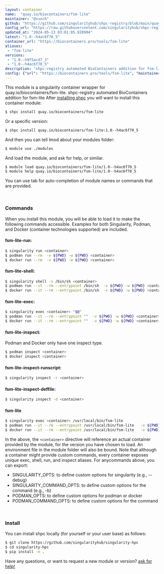 ```yaml
---
layout: container
name:  "quay.io/biocontainers/fsm-lite"
maintainer: "@vsoch"
github: "https://github.com/singularityhub/shpc-registry/blob/main/quay.io/biocontainers/fsm-lite/container.yaml"
config_url: "https://raw.githubusercontent.com/singularityhub/shpc-registry/main/quay.io/biocontainers/fsm-lite/container.yaml"
updated_at: "2024-05-13 03:01:05.828904"
latest: "1.0--h4ac6f70_5"
container_url: "https://biocontainers.pro/tools/fsm-lite"
aliases:
 - "fsm-lite"
versions:
 - "1.0--h9f5acd7_3"
 - "1.0--h4ac6f70_5"
description: "shpc-registry automated BioContainers addition for fsm-lite"
config: {"url": "https://biocontainers.pro/tools/fsm-lite", "maintainer": "@vsoch", "description": "shpc-registry automated BioContainers addition for fsm-lite", "latest": {"1.0--h4ac6f70_5": "sha256:484e7826547b60115d8512874d487f184be9a777cacc0df06ac596e115b88734"}, "tags": {"1.0--h9f5acd7_3": "sha256:8ed52c99ac8db024429e3ba47761f42f6df752713efc22a1eb45c609b04be72c", "1.0--h4ac6f70_5": "sha256:484e7826547b60115d8512874d487f184be9a777cacc0df06ac596e115b88734"}, "docker": "quay.io/biocontainers/fsm-lite", "aliases": {"fsm-lite": "/usr/local/bin/fsm-lite"}}
---
```


This module is a singularity container wrapper for quay.io/biocontainers/fsm-lite.
shpc-registry automated BioContainers addition for fsm-lite
After [installing shpc](#install) you will want to install this container module:


```bash
$ shpc install quay.io/biocontainers/fsm-lite
```

Or a specific version:

```bash
$ shpc install quay.io/biocontainers/fsm-lite:1.0--h4ac6f70_5
```

And then you can tell lmod about your modules folder:

```bash
$ module use ./modules
```

And load the module, and ask for help, or similar.

```bash
$ module load quay.io/biocontainers/fsm-lite/1.0--h4ac6f70_5
$ module help quay.io/biocontainers/fsm-lite/1.0--h4ac6f70_5
```

You can use tab for auto-completion of module names or commands that are provided.

<br>

### Commands

When you install this module, you will be able to load it to make the following commands accessible.
Examples for both Singularity, Podman, and Docker (container technologies supported) are included.

#### fsm-lite-run:

```bash
$ singularity run <container>
$ podman run --rm  -v ${PWD} -w ${PWD} <container>
$ docker run --rm  -v ${PWD} -w ${PWD} <container>
```

#### fsm-lite-shell:

```bash
$ singularity shell -s /bin/sh <container>
$ podman run --it --rm --entrypoint /bin/sh  -v ${PWD} -w ${PWD} <container>
$ docker run --it --rm --entrypoint /bin/sh  -v ${PWD} -w ${PWD} <container>
```

#### fsm-lite-exec:

```bash
$ singularity exec <container> "$@"
$ podman run --it --rm --entrypoint ""  -v ${PWD} -w ${PWD} <container> "$@"
$ docker run --it --rm --entrypoint ""  -v ${PWD} -w ${PWD} <container> "$@"
```

#### fsm-lite-inspect:

Podman and Docker only have one inspect type.

```bash
$ podman inspect <container>
$ docker inspect <container>
```

#### fsm-lite-inspect-runscript:

```bash
$ singularity inspect -r <container>
```

#### fsm-lite-inspect-deffile:

```bash
$ singularity inspect -d <container>
```


#### fsm-lite

```bash
$ singularity exec <container> /usr/local/bin/fsm-lite
$ podman run --it --rm --entrypoint /usr/local/bin/fsm-lite   -v ${PWD} -w ${PWD} <container> -c " $@"
$ docker run --it --rm --entrypoint /usr/local/bin/fsm-lite   -v ${PWD} -w ${PWD} <container> -c " $@"
```



In the above, the `<container>` directive will reference an actual container provided
by the module, for the version you have chosen to load. An environment file in the
module folder will also be bound. Note that although a container
might provide custom commands, every container exposes unique exec, shell, run, and
inspect aliases. For anycommands above, you can export:

 - SINGULARITY_OPTS: to define custom options for singularity (e.g., --debug)
 - SINGULARITY_COMMAND_OPTS: to define custom options for the command (e.g., -b)
 - PODMAN_OPTS: to define custom options for podman or docker
 - PODMAN_COMMAND_OPTS: to define custom options for the command

<br>

### Install

You can install shpc locally (for yourself or your user base) as follows:

```bash
$ git clone https://github.com/singularityhub/singularity-hpc
$ cd singularity-hpc
$ pip install -e .
```

Have any questions, or want to request a new module or version? [ask for help!](https://github.com/singularityhub/singularity-hpc/issues)
